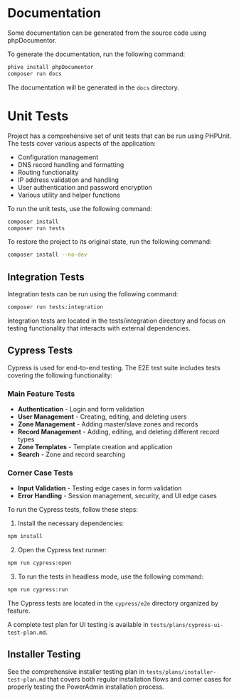 # Documentation

Some documentation can be generated from the source code using phpDocumentor.

To generate the documentation, run the following command:

```bash
phive install phpDocumentor
composer run docs
```

The documentation will be generated in the `docs` directory.

# Unit Tests

Project has a comprehensive set of unit tests that can be run using PHPUnit. The tests cover various aspects of the
application:

- Configuration management
- DNS record handling and formatting
- Routing functionality
- IP address validation and handling
- User authentication and password encryption
- Various utility and helper functions

To run the unit tests, use the following command:

```bash
composer install
composer run tests
```

To restore the project to its original state, run the following command:

```bash
composer install --no-dev
```

## Integration Tests

Integration tests can be run using the following command:

```bash
composer run tests:integration
```

Integration tests are located in the tests/integration directory and focus on testing functionality that interacts with
external dependencies.

## Cypress Tests

Cypress is used for end-to-end testing. The E2E test suite includes tests covering the following functionality:

### Main Feature Tests
- **Authentication** - Login and form validation
- **User Management** - Creating, editing, and deleting users
- **Zone Management** - Adding master/slave zones and records
- **Record Management** - Adding, editing, and deleting different record types
- **Zone Templates** - Template creation and application
- **Search** - Zone and record searching

### Corner Case Tests
- **Input Validation** - Testing edge cases in form validation
- **Error Handling** - Session management, security, and UI edge cases

To run the Cypress tests, follow these steps:

1. Install the necessary dependencies:

```bash
npm install
```

2. Open the Cypress test runner:

```bash
npm run cypress:open
```

3. To run the tests in headless mode, use the following command:

```bash
npm run cypress:run
```

The Cypress tests are located in the `cypress/e2e` directory organized by feature.

A complete test plan for UI testing is available in `tests/plans/cypress-ui-test-plan.md`.

## Installer Testing

See the comprehensive installer testing plan in `tests/plans/installer-test-plan.md` that covers both regular installation flows
and corner cases for properly testing the PowerAdmin installation process.
